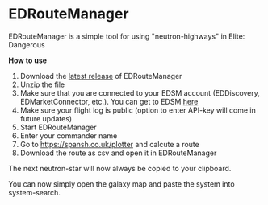 # EDRouteManager

EDRouteManager is a simple tool for using "neutron-highways" in Elite: Dangerous

**How to use**

1. Download the [latest release](https://github-production-release-asset-2e65be.s3.amazonaws.com/186413695/a118e680-77f4-11e9-88bf-54e610afd264?X-Amz-Algorithm=AWS4-HMAC-SHA256&X-Amz-Credential=AKIAIWNJYAX4CSVEH53A%2F20190516%2Fus-east-1%2Fs3%2Faws4_request&X-Amz-Date=20190516T150745Z&X-Amz-Expires=300&X-Amz-Signature=88bf5e6e6cde41fd48fb7aee315ec8e6b4d1234080b995a854ba05abd2a6ff17&X-Amz-SignedHeaders=host&actor_id=50576978&response-content-disposition=attachment%3B%20filename%3DEDRouteManager_v0.1-alpha.zip&response-content-type=application%2Foctet-stream) of EDRouteManager
2. Unzip the file
3. Make sure that you are connected to your EDSM account (EDDiscovery, EDMarketConnector, etc.).
You can get to EDSM [here](https://www.edsm.net/)
4. Make sure your flight log is public (option to enter API-key will come in future updates)
5. Start EDRouteManager
6. Enter your commander name
7. Go to https://spansh.co.uk/plotter and calcute a route
8. Download the route as csv and open it in EDRouteManager

The next neutron-star will now always be copied to your clipboard.

You can now simply open the galaxy map and paste the system into system-search. 
